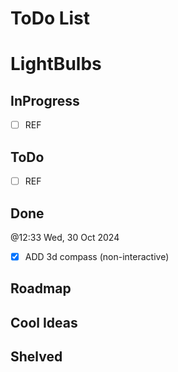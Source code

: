 # ToDo List

# LightBulbs

## InProgress

- [ ] REF 

## ToDo

- [ ] REF 



## Done

 @12:33 Wed, 30 Oct 2024

- [x] ADD 3d compass (non-interactive)

## Roadmap




## Cool Ideas




## Shelved


